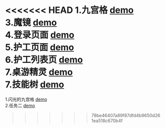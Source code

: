 <<<<<<< HEAD
1.九宫格
[demo](https://supergintoki.github.io/cssTask/task1/task1.html)
</br>
3.魔镜
[demo](https://supergintoki.github.io/cssTask/task3/task3.html)
</br>
4.登录页面
[demo](https://supergintoki.github.io/cssTask/task4/task4.html)
</br>
5.护工页面
[demo](https://supergintoki.github.io/cssTask/task5/task5.html)
</br>
6.护工列表页
[demo](https://supergintoki.github.io/cssTask/task6/task6-bs.html)
</br>
7.桌游精灵
[demo](https://supergintoki.github.io/cssTask/task7/index.html)
</br>
7.技能树
[demo](https://supergintoki.github.io/cssTask/task8/index.html)
</br>
=======
1.闪光的九宫格
[demo](https://supergintoki.github.io/practice/jstask1/task1.html)
</br>
2.任务二
[demo](https://supergintoki.github.io/practice/jstask2/task2_index1.html)

>>>>>>> 78be46407a89f87dfd4b9650d261ea518c670b4f
